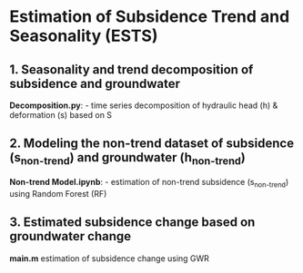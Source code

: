 # Estimation of Subsidence Trend and Seasonality (ESTS)


## 1. Seasonality and trend decomposition of subsidence and groundwater

**Decomposition.py**: - time series decomposition of hydraulic head (h) & deformation (s) based on S


## 2. Modeling the non-trend dataset of subsidence (s<sub>non-trend</sub>) and groundwater (h<sub>non-trend</sub>)

**Non-trend Model.ipynb**: -  estimation of non-trend subsidence (s<sub>non-trend</sub>) using Random Forest (RF) 

## 3. Estimated subsidence change based on groundwater change

**main.m** estimation of subsidence change using GWR
